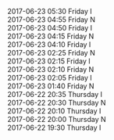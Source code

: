 2017-06-23 05:30 Friday  I  
2017-06-23 04:55 Friday  N  
2017-06-23 04:50 Friday  I  
2017-06-23 04:15 Friday  N  
2017-06-23 04:10 Friday  I  
2017-06-23 02:25 Friday  N  
2017-06-23 02:15 Friday  I  
2017-06-23 02:10 Friday  N  
2017-06-23 02:05 Friday  I  
2017-06-23 01:40 Friday  N  
2017-06-22 20:35 Thursday  I  
2017-06-22 20:30 Thursday  N  
2017-06-22 20:10 Thursday  I  
2017-06-22 20:00 Thursday  N  
2017-06-22 19:30 Thursday  I  
